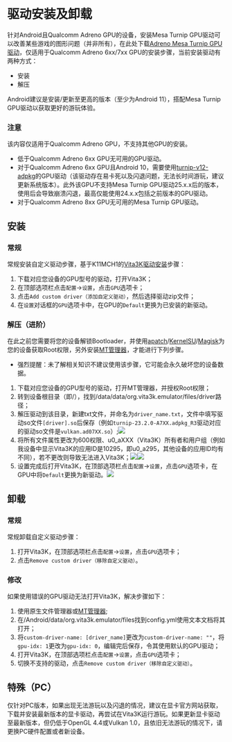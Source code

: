 # 驱动安装及卸载
针对Android且Qualcomm Adreno GPU的设备，安装Mesa Turnip GPU驱动可以改善某些游戏的图形问题（并非所有），在此处下载[Adreno Mesa Turnip GPU驱动](https://github.com/K11MCH1/AdrenoToolsDrivers/releases)，仅适用于Qualcomm Adreno 6xx/7xx GPU的安装步骤，当前安装驱动有两种方式：
- 安装
- 解压

Android建议是安装/更新至更高的版本（至少为Android 11），搭配Mesa Turnip GPU驱动以获取更好的游玩体验。

### 注意
该内容仅适用于Qualcomm Adreno GPU，不支持其他GPU的安装。
- 低于Qualcomm Adreno 6xx GPU无可用的GPU驱动。
- 对于Qualcomm Adreno 6xx GPU且Android 10，需要使用[turnip-v12-adpkg](https://github.com/K11MCH1/AdrenoToolsDrivers/releases/download/Turnip_v12/turnip-v12-adpkg.zip)的GPU驱动（该驱动存在易卡死以及闪退问题，无法长时间游玩，建议更新系统版本）。此外该GPU不支持Mesa Turnip GPU驱动25.x.x后的版本，使用后会导致崩溃闪退，最高仅能使用24.x.x包括之前版本的GPU驱动。
- 对于Qualcomm Adreno 8xx GPU无可用的Mesa Turnip GPU驱动。

## 安装
### 常规
常规安装自定义驱动步骤，基于K11MCH1的[Vita3K驱动安装](https://github.com/K11MCH1/AdrenoToolsDrivers/blob/main/docs/vita3k.md)步骤：

1. 下载对应您设备的GPU型号的驱动，打开Vita3K；
2. 在顶部选项栏点击`配置`->`设置`，点击`GPU`选项卡；
3. 点击`Add custom driver（添加自定义驱动）`，然后选择驱动zip文件；
4. 在`设置`对话框的`GPU`选项卡中，在GPU的`Default`更换为已安装的新驱动。

### 解压（进阶）
在此之前您需要将您的设备解锁Bootloader，并使用[apatch](https://github.com/bmax121/APatch/releases)/[KernelSU](https://github.com/tiann/KernelSU/releases)/[Magisk](https://github.com/topjohnwu/Magisk/releases)为您的设备获取Root权限，另外安装[MT管理器](https://mt2.cn/download)，才能进行下列步骤。

- 强烈提醒：未了解相关知识不建议使用该步骤，它可能会永久破坏您的设备数据。

1. 下载对应您设备的GPU型号的驱动，打开MT管理器，并授权Root权限；
2. 转到设备根目录（即/），找到/data/data/org.vita3k.emulator/files/driver路径；
3. 解压驱动到该目录，新建txt文件，并命名为`driver_name.txt`，文件中填写驱动so文件`[driver].so`后保存（例如`turnip-23.2.0-A7XX.adpkg_R3`驱动对应的驱动so文件是`vulkan.ad07XX.so`）;![](https://github.com/Croden1999/Vita3K-quick-guide/assets/61804715/f885b096-34ec-439f-b71c-9f1437a6c732)
4. 将所有文件属性更改为600权限、u0_aXXX（Vita3K）所有者和用户组（例如我设备中显示Vita3K的应用ID是10295，即u0_a295，其他设备的应用ID均有不同），若不更改则导致无法进入Vita3K；![](https://github.com/Croden1999/Vita3K-quick-guide/assets/61804715/9b339ef5-1946-40ee-a842-a5a719537d68)![](https://github.com/Croden1999/Vita3K-quick-guide/assets/61804715/b25e84f1-c239-4810-aeee-d3fc909d3388)
5. 设置完成后打开Vita3K，在顶部选项栏点击`配置`->`设置`，点击`GPU`选项卡，在GPU中将`Default`更换为新驱动。![](https://github.com/Croden1999/Vita3K-quick-guide/assets/61804715/b98ff44b-9554-4282-be41-8b0f9ba6432a)

## 卸载
### 常规
常规卸载自定义驱动步骤：

1. 打开Vita3K，在顶部选项栏点击`配置`->`设置`，点击`GPU`选项卡；
2. 点击`Remove custom driver（移除自定义驱动）`。

### 修改
如果使用错误的GPU驱动无法打开Vita3K，解决步骤如下：

1. 使用原生文件管理器或[MT管理器](https://mt2.cn/download);
2. 在/Android/data/org.vita3k.emulator/files找到config.yml使用文本文档将其打开；
3. 将`custom-driver-name: [driver_name]`更改为`custom-driver-name: ""`，将`gpu-idx: 1`更改为`gpu-idx: 0`，编辑完后保存，令其使用默认的GPU驱动；
4. 打开Vita3K，在顶部选项栏点击`配置`->`设置`，点击`GPU`选项卡；
5. 切换不支持的驱动，点击`Remove custom driver（移除自定义驱动）`。

## 特殊（PC）
仅针对PC版本，如果出现无法游玩以及闪退的情况，建议在显卡官方网站获取，下载并安装最新版本的显卡驱动，再尝试在Vita3K运行游玩。如果更新显卡驱动至最新版本，但仍低于OpenGL 4.4或Vulkan 1.0，且依旧无法游玩的情况下，请更换PC硬件配置或者新设备。

